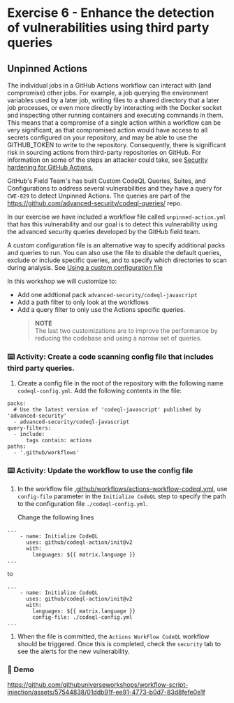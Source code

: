 # Exercise 6 - Enhance the detection of vulnerabilities using third party queries

## Unpinned Actions
The individual jobs in a GitHub Actions workflow can interact with (and compromise) other jobs. For example, a job querying the environment variables used by a later job, writing files to a shared directory that a later job processes, or even more directly by interacting with the Docker socket and inspecting other running containers and executing commands in them. This means that a compromise of a single action within a workflow can be very significant, as that compromised action would have access to all secrets configured on your repository, and may be able to use the GITHUB_TOKEN to write to the repository. Consequently, there is significant risk in sourcing actions from third-party repositories on GitHub. For information on some of the steps an attacker could take, see [Security hardening for GitHub Actions.](https://docs.github.com/en/enterprise-cloud@latest/actions/security-guides/security-hardening-for-github-actions#using-third-party-actions)

GitHub's Field Team's has built Custom CodeQL Queries, Suites, and Configurations to address several vulnerabilities and they have a query for `CWE-829` to detect Unpinned Actions. The queries are part of the https://github.com/advanced-security/codeql-queries/ repo. 

In our exercise we have included a workflow file called `unpinned-action.yml` that has this vulnerability and our goal is to detect this vulnerability using the advanced security queries developed by the GitHub field team.

A custom configuration file is an alternative way to specify additional packs and queries to run. You can also use the file to disable the default queries, exclude or include specific queries, and to specify which directories to scan during analysis. See [Using a custom configuration file](https://docs.github.com/en/code-security/code-scanning/creating-an-advanced-setup-for-code-scanning/customizing-your-advanced-setup-for-code-scanning#using-a-custom-configuration-file)

In this workshop we will customize to:
- Add one addtional pack `advanced-security/codeql-javascript`
- Add a path filter to only look at the workflows
- Add a query filter to only use the Actions specific queries.
   > **NOTE**    
   > The last two customizations are to improve the performance by reducing the codebase and using a narrow set of queries.

### :keyboard: Activity: Create a code scanning config file that includes third party queries.
  
1. Create a config file in the root of the repository with the following name `codeql-config.yml`. Add the following contents in the file:
```
packs:
  # Use the latest version of 'codeql-javascript' published by 'advanced-security'
  - advanced-security/codeql-javascript
query-filters:
  - include:
      tags contain: actions
paths:
  - '.github/workflows'
```

### :keyboard: Activity: Update the workflow to use the config file

1. In the workflow file [.github/workflows/actions-workflow-codeql.yml](.github/workflows/actions-workflow-codeql.yml), use `config-file` parameter in the `Initialize CodeQL` step to specify the path to the configuration file `./codeql-config.yml`. 
  
   Change the following lines

```
...
    - name: Initialize CodeQL
      uses: github/codeql-action/init@v2
      with:
        languages: ${{ matrix.language }}
...
```

to 
```
...
    - name: Initialize CodeQL
      uses: github/codeql-action/init@v2
      with:
        languages: ${{ matrix.language }}
        config-file: ./codeql-config.yml
...
```

1. When the file is committed, the `Actions WorkFlow CodeQL` workflow should be triggered. Once this is completed, check the `security` tab to see the alerts for the new vulnerability.

### 🎥 Demo
https://github.com/githubuniverseworkshops/workflow-script-injection/assets/57544838/01ddb91f-ee91-4773-b0d7-83d8fefe0e1f
